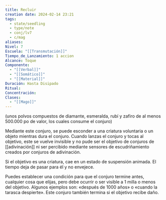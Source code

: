 ```yaml
---
title: Recluir
creation date: 2024-02-14 23:21
tags:
  - state/seedling
  - type/note
  - conj/lv7
  - c/mag
aliases: 
Nivel: 7
Escuela: "[[Transmutación]]"
Tiempo_de_Lanzamiento: 1 accion
Alcance: Toque
Componente:
  - "[[Verbal]]"
  - "[[Somático]]"
  - "[[Material]]"
Duración: Hasta Disipado
Ritual: 
Concentración: 
Clases:
  - "[[Mago]]"
---
```

(unos polvos compuestos de diamante, esmeralda, rubí y zafiro de al menos 500.000 po de valor, los cuales consume el conjuro)

Mediante este conjuro, se puede esconder a una criatura voluntaria o un objeto mientras dura el conjuro. Cuando lanzas el conjuro y tocas al objetivo, este se vuelve invisible y no pude ser el objetivo de conjuros de [[adivinación]] ni ser percibido mediante sensores de escudriñamiento creados por conjuros de adivinación.

Si el objetivo es una criatura, cae en un estado de suspensión animada. El tiempo deja de pasar para él y no envejece.

Puedes establecer una condición para que el conjuro termine antes, cualquier cosa que elijas, pero debe ocurrir o ser visible a 1 milla o menos del objetivo. Algunos ejemplos son: «después de 1000 años» o «cuando la tarasca despierte». Este conjuro también termina si el objetivo recibe daño.
